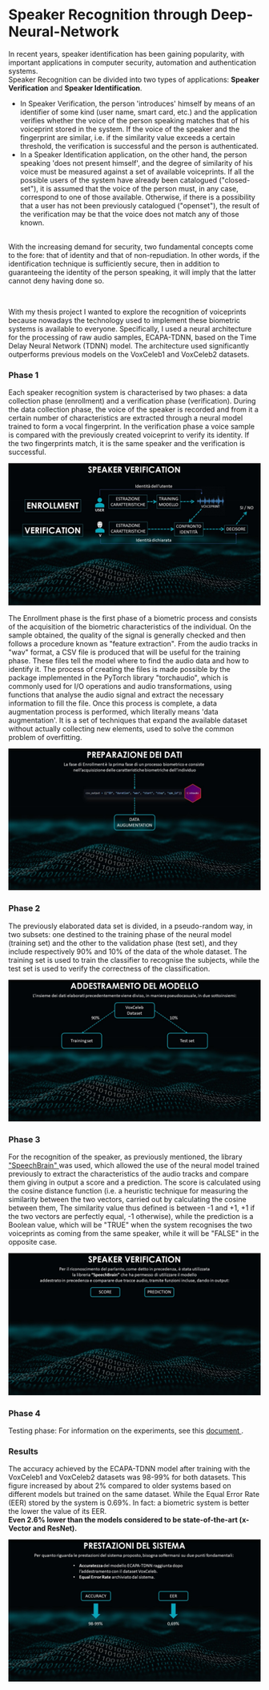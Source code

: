 <h1> Speaker Recognition through Deep-Neural-Network </h1>

<p>In recent years, speaker identification has been gaining popularity, with important applications in computer security, automation and authentication systems.<br>
Speaker Recognition can be divided into two types of applications: <b>Speaker Verification</b> and <b>Speaker Identification</b>. <br>

<ul>
<li>In Speaker Verification, the person 'introduces' himself by means of an identifier of some kind (user name, smart card, etc.) and the application verifies whether the voice of the person speaking matches that of his voiceprint stored in the system. If the voice of the speaker and the fingerprint are similar, i.e. if the similarity value exceeds a certain threshold, the verification is successful and the person is authenticated.</li>
<li>In a Speaker Identification application, on the other hand, the person speaking 'does not present himself', and the degree of similarity of his voice must be measured against a set of available voiceprints. If all the possible users of the system have already been catalogued ("closed-set"), it is assumed that the voice of the person must, in any case, correspond to one of those available. Otherwise, if there is a possibility that a user has not been previously catalogued ("openset"), the result of the verification may be that the voice does not match any of those known.</li><br> 
</ul>
With the increasing demand for security, two fundamental concepts come to the fore: that of identity and that of non-repudiation. In other words, if the identification technique is sufficiently secure, then in addition to guaranteeing the identity of the person speaking, it will imply that the latter cannot deny having done so.</p><br>

<p>With my thesis project I wanted to explore the recognition of voiceprints because nowadays the technology used to implement these biometric systems is available to everyone. Specifically, I used a neural architecture for the processing of raw audio samples, ECAPA-TDNN, based on the Time Delay Neural Network (TDNN) model. The architecture used significantly outperforms previous models on the VoxCeleb1 and VoxCeleb2 datasets.<p>

<h3>Phase 1</h3>
<p>Each speaker recognition system is characterised by two phases: a data collection phase (enrollment) and a verification phase (verification). During the data collection phase, the voice of the speaker is recorded and from it a certain number of characteristics are extracted through a neural model trained to form a vocal fingerprint. In the verification phase a voice sample is compared with the previously created voiceprint to verify its identity. If the two fingerprints match, it is the same speaker and the verification is successful.</p>

<img src="https://github.com/izzoluca/Speaker-Recognition-through-Deep-Neural-Network/blob/main/Screenshots/sc0.jpg" alt="SpeakerVerification" >

<p>The Enrollment phase is the first phase of a biometric process and consists of the acquisition of the biometric characteristics of the individual. On the sample obtained, the quality of the signal is generally checked and then follows a procedure known as "feature extraction". From the audio tracks in "wav" format, a CSV file is produced that will be useful for the training phase. These files tell the model where to find the audio data and how to identify it. The process of creating the files is made possible by the package implemented in the PyTorch library "torchaudio", which is commonly used for I/O operations and audio transformations, using functions that analyse the audio signal and extract the necessary information to fill the file. 
Once this process is complete, a data augmentation process is performed, which literally means 'data augmentation'. It is a set of techniques that expand the available dataset without actually collecting new elements, used to solve the common problem of overfitting.</p>

<img src="https://github.com/izzoluca/Speaker-Recognition-through-Deep-Neural-Network/blob/main/Screenshots/sc1.jpg" alt="SpeakerVerification" >

<h3>Phase 2</h3>
<p>The previously elaborated data set is divided, in a pseudo-random way, in two subsets: one destined to the training phase of the neural model (training set) and the other to the validation phase (test set), and they include respectively 90% and 10% of the data of the whole dataset. The training set is used to train the classifier to recognise the subjects, while the test set is used to verify the correctness of the classification.</p>

<img src="https://github.com/izzoluca/Speaker-Recognition-through-Deep-Neural-Network/blob/main/Screenshots/sc2.jpg" alt="Training" >

<h3>Phase 3</h3>
<p>For the recognition of the speaker, as previously mentioned, the library <a href="https://speechbrain.github.io/"> "SpeechBrain" </a> was used, which allowed the use of the neural model trained previously to extract the characteristics of the audio tracks and compare them giving in output a score and a prediction. The score is calculated using the cosine distance function (i.e. a heuristic technique for measuring the similarity between the two vectors, carried out by calculating the cosine between them, The similarity value thus defined is between -1 and +1, +1 if the two vectors are perfectly equal, -1 otherwise), while the prediction is a Boolean value, which will be "TRUE" when the system recognises the two voiceprints as coming from the same speaker, while it will be "FALSE" in the opposite case. </p>

<img src="https://github.com/izzoluca/Speaker-Recognition-through-Deep-Neural-Network/blob/main/Screenshots/sc3.jpg" alt="Verification" >

<h3>Phase 4 </h3>
<p>Testing phase: For information on the experiments, see this <a href="https://github.com/izzoluca/Speaker-Recognition-through-Deep-Neural-Network/blob/main/SpeakerRecognitionDNN%20-%20LucaIzzo.pptx"> document </a>. </p>

<h3>Results</h3>
<p>The accuracy achieved by the ECAPA-TDNN model after training with the VoxCeleb1 and VoxCeleb2 datasets was 98-99% for both datasets. This figure increased by about 2% compared to older systems based on different models but trained on the same dataset. While the Equal Error Rate (EER) stored by the system is 0.69%. In fact: a biometric system is better the lower the value of its EER.<br>
<b> Even 2.6% lower than the models considered to be state-of-the-art (x-Vector and ResNet).</b></p>

<img src="https://github.com/izzoluca/Speaker-Recognition-through-Deep-Neural-Network/blob/main/Screenshots/sc4.jpg" alt="Verification" >
